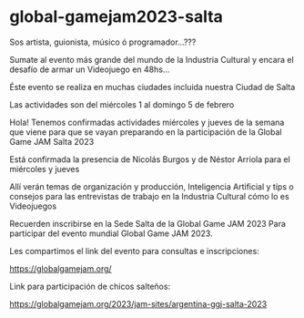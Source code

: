 # global-gamejam2023-salta

Sos artista, guionista, músico ó programador...???

Sumate al evento más grande del mundo de la Industria Cultural y encara el desafío de armar un Videojuego en 48hs...

Éste evento se realiza en muchas ciudades incluida nuestra Ciudad de Salta

Las actividades son del miércoles 1 al domingo 5 de febrero

Hola! Tenemos confirmadas actividades miércoles y jueves de la semana que viene para que se vayan preparando en la participación de la Global Game JAM Salta 2023

Está confirmada la presencia de Nicolás Burgos y de Néstor Arriola para el miércoles y jueves

Allí verán temas de organización y producción, Inteligencia Artificial y típs o consejos para las entrevistas de trabajo en la Industria Cultural cómo lo es Videojuegos

Recuerden inscribirse en la Sede Salta de la Global Game JAM 2023
Para participar del evento mundial Global Game JAM 2023. 

Les compartimos el link del evento para consultas e inscripciones:

https://globalgamejam.org/

 Link para participación  de chicos salteños:

https://globalgamejam.org/2023/jam-sites/argentina-ggj-salta-2023
